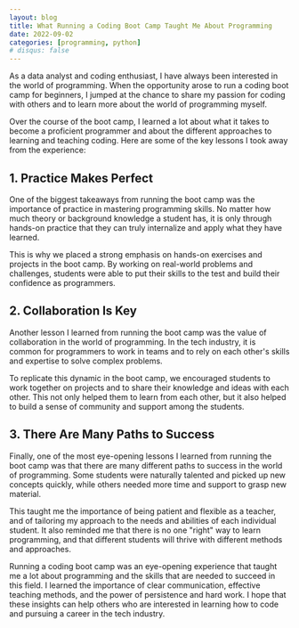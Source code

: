 ```yaml
---
layout: blog
title: What Running a Coding Boot Camp Taught Me About Programming
date: 2022-09-02
categories: [programming, python]
# disqus: false
---
```


As a data analyst and coding enthusiast, I have always been interested in the world of programming. When the opportunity arose to run a coding boot camp for beginners, I jumped at the chance to share my passion for coding with others and to learn more about the world of programming myself.

Over the course of the boot camp, I learned a lot about what it takes to become a proficient programmer and about the different approaches to learning and teaching coding. Here are some of the key lessons I took away from the experience:

## 1. Practice Makes Perfect
One of the biggest takeaways from running the boot camp was the importance of practice in mastering programming skills. No matter how much theory or background knowledge a student has, it is only through hands-on practice that they can truly internalize and apply what they have learned.

This is why we placed a strong emphasis on hands-on exercises and projects in the boot camp. By working on real-world problems and challenges, students were able to put their skills to the test and build their confidence as programmers.

## 2. Collaboration Is Key
Another lesson I learned from running the boot camp was the value of collaboration in the world of programming. In the tech industry, it is common for programmers to work in teams and to rely on each other's skills and expertise to solve complex problems.

To replicate this dynamic in the boot camp, we encouraged students to work together on projects and to share their knowledge and ideas with each other. This not only helped them to learn from each other, but it also helped to build a sense of community and support among the students.

## 3. There Are Many Paths to Success
Finally, one of the most eye-opening lessons I learned from running the boot camp was that there are many different paths to success in the world of programming. Some students were naturally talented and picked up new concepts quickly, while others needed more time and support to grasp new material.

This taught me the importance of being patient and flexible as a teacher, and of tailoring my approach to the needs and abilities of each individual student. It also reminded me that there is no one "right" way to learn programming, and that different students will thrive with different methods and approaches.

Running a coding boot camp was an eye-opening experience that taught me a lot about programming and the skills that are needed to succeed in this field. I learned the importance of clear communication, effective teaching methods, and the power of persistence and hard work. I hope that these insights can help others who are interested in learning how to code and pursuing a career in the tech industry.


